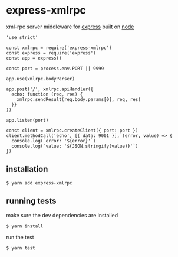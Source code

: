 # express-xmlrpc

  xml-rpc server middleware for [express](http://expressjs.com/)
  built on [node](http://nodejs.org)

    'use strict'

    const xmlrpc = require('express-xmlrpc')
    const express = require('express')
    const app = express()

    const port = process.env.PORT || 9999

    app.use(xmlrpc.bodyParser)

    app.post('/', xmlrpc.apiHandler({
      echo: function (req, res) {
        xmlrpc.sendResult(req.body.params[0], req, res)
      }}
    ))

    app.listen(port)

    const client = xmlrpc.createClient({ port: port })
    client.methodCall('echo', [{ data: 9001 }], (error, value) => {
      console.log(`error: '${error}'`)
      console.log(`value: '${JSON.stringify(value)}'`)
    })


## installation

    $ yarn add express-xmlrpc

## running tests

make sure the dev dependencies are installed

    $ yarn install

run the test

    $ yarn test